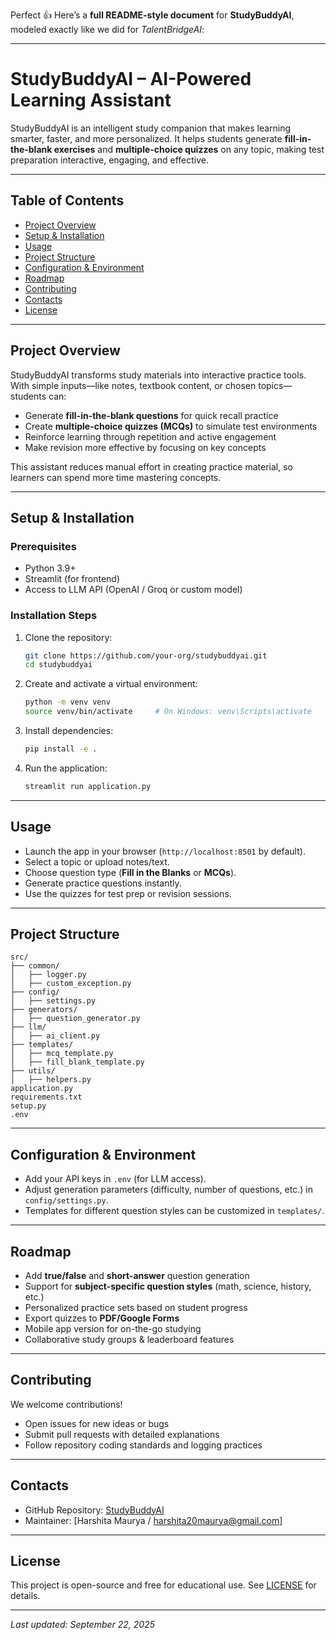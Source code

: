 Perfect 👍 Here’s a **full README-style document** for **StudyBuddyAI**, modeled exactly like we did for *TalentBridgeAI*:

---

# StudyBuddyAI – AI-Powered Learning Assistant

StudyBuddyAI is an intelligent study companion that makes learning smarter, faster, and more personalized. It helps students generate **fill-in-the-blank exercises** and **multiple-choice quizzes** on any topic, making test preparation interactive, engaging, and effective.

---

## Table of Contents

* [Project Overview](#project-overview)
* [Setup & Installation](#setup--installation)
* [Usage](#usage)
* [Project Structure](#project-structure)
* [Configuration & Environment](#configuration--environment)
* [Roadmap](#roadmap)
* [Contributing](#contributing)
* [Contacts](#contacts)
* [License](#license)

---

## Project Overview

StudyBuddyAI transforms study materials into interactive practice tools. With simple inputs—like notes, textbook content, or chosen topics—students can:

* Generate **fill-in-the-blank questions** for quick recall practice
* Create **multiple-choice quizzes (MCQs)** to simulate test environments
* Reinforce learning through repetition and active engagement
* Make revision more effective by focusing on key concepts

This assistant reduces manual effort in creating practice material, so learners can spend more time mastering concepts.

---

## Setup & Installation

### Prerequisites

* Python 3.9+
* Streamlit (for frontend)
* Access to LLM API (OpenAI / Groq or custom model)

### Installation Steps

1. Clone the repository:

   ```bash
   git clone https://github.com/your-org/studybuddyai.git
   cd studybuddyai
   ```

2. Create and activate a virtual environment:

   ```bash
   python -m venv venv
   source venv/bin/activate     # On Windows: venv\Scripts\activate
   ```

3. Install dependencies:

   ```bash
   pip install -e .
   ```

4. Run the application:

   ```bash
   streamlit run application.py
   ```

---

## Usage

* Launch the app in your browser (`http://localhost:8501` by default).
* Select a topic or upload notes/text.
* Choose question type (**Fill in the Blanks** or **MCQs**).
* Generate practice questions instantly.
* Use the quizzes for test prep or revision sessions.

---

## Project Structure

```
src/
├── common/
│   ├── logger.py
│   ├── custom_exception.py
├── config/
│   ├── settings.py
├── generators/
│   ├── question_generator.py
├── llm/
│   ├── ai_client.py
├── templates/
│   ├── mcq_template.py
│   ├── fill_blank_template.py
├── utils/
│   ├── helpers.py
application.py
requirements.txt
setup.py
.env
```

---

## Configuration & Environment

* Add your API keys in `.env` (for LLM access).
* Adjust generation parameters (difficulty, number of questions, etc.) in `config/settings.py`.
* Templates for different question styles can be customized in `templates/`.

---

## Roadmap

* Add **true/false** and **short-answer** question generation
* Support for **subject-specific question styles** (math, science, history, etc.)
* Personalized practice sets based on student progress
* Export quizzes to **PDF/Google Forms**
* Mobile app version for on-the-go studying
* Collaborative study groups & leaderboard features

---

## Contributing

We welcome contributions!

* Open issues for new ideas or bugs
* Submit pull requests with detailed explanations
* Follow repository coding standards and logging practices

---

## Contacts

* GitHub Repository: [StudyBuddyAI](https://github.com/theharshitamaurya/studybuddyai)
* Maintainer: \[Harshita Maurya / harshita20maurya@gmail.com]

---

## License

This project is open-source and free for educational use.
See [LICENSE](LICENSE) for details.

---

*Last updated: September 22, 2025*


